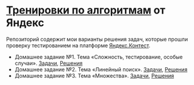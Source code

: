 # [Тренировки по алгоритмам](https://yandex.ru/yaintern/algorithm-training) от Яндекс
Репозиторий содержит мои варианты решения задач, которые прошли проверку тестированием на платформе [Яндекс.Контест](https://contest.yandex.ru/).
- Домашнее задание №1. Тема «Сложность, тестирование, особые случаи».  [Задачи](https://contest.yandex.ru/contest/27393/enter/), [Решения]()
- Домашнее задание №2. Тема «Линейный поиск».  [Задачи](https://contest.yandex.ru/contest/27472/enter/), [Решения]()
- Домашнее задание №3. Тема «Множества». [Задачи](https://contest.yandex.ru/contest/27663/enter/), [Решения]()
